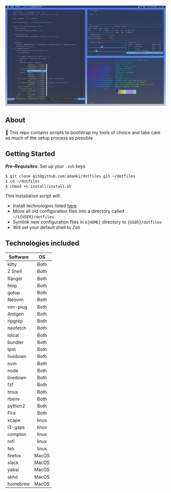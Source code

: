 ![Screenshot](desktop.png)

## About
👋 This repo contains scripts to bootstrap my tools of choice and take care as much of the setup process as possible.

## Getting Started
_**Pre-Requisites**_: Set up your `.ssh` keys
```
$ git clone git@github.com:adamki/dotfiles.git ~/dotfiles
$ cd ~/dotfiles
$ chmod +x install/install.sh
```

This Installation script will:
* Install technologies listed [here](#technologies-included)
* Move all old configuration files into a directory called `~/${USER}/dotfiles`
* Symlink new configuration files in `${HOME}` directory to `{USER}/dotfiles`
* Will set your default shell to Zsh

## Technologies included

| Software  |    OS       |
|-----------|:------------:|
| kitty     |    Both    |
| Z Shell   |    Both    |
| Ranger    |    Both    |
| htop      |    Both    |
| gotop     |    Both    |
| Neovim    |    Both    |
| vim-plug  |    Both    |
| Antigen   |    Both    |
| ripgrep   |    Both    |
| neofetch  |    Both    |
| lolcat    |    Both    |
| bundler   |    Both    |
| tpm       |    Both    |
| livedown  |    Both    |
| nvm       |    Both    |
| node      |    Both    |
| livedown  |    Both    |
| fzf       |    Both    |
| tmux      |    Both    |
| rbenv     |    Both    |
| python2   |    Both    |
| Fira      |    Both    |
| xcape     |    linux   |
| i3-gaps   |    linux   |
| compton   |    linux   |
| rofi      |    linux   |
| feh       |    linux   |
| firefox   |    MacOS   |
| slack     |    MacOS   |
| yabai     |    MacOS   |
| skhd      |    MacOS   |
| homebrew  |    MacOS   |



